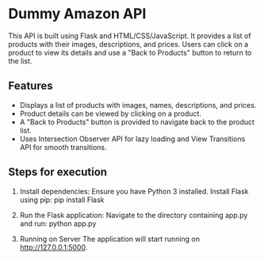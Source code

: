 # Dummy Amazon API

This API is built using Flask and HTML/CSS/JavaScript. It provides a list of products with their images, descriptions, and prices. Users can click on a product to view its details and use a "Back to Products" button to return to the list.

## Features

- Displays a list of products with images, names, descriptions, and prices.
- Product details can be viewed by clicking on a product.
- A "Back to Products" button is provided to navigate back to the product list.
- Uses Intersection Observer API for lazy loading and View Transitions API for smooth transitions.

## Steps for execution
1. Install dependencies:
Ensure you have Python 3 installed. Install Flask using pip:
pip install Flask

2. Run the Flask application:
Navigate to the directory containing app.py and run:
python app.py

3. Running on Server
The application will start running on http://127.0.0.1:5000.

